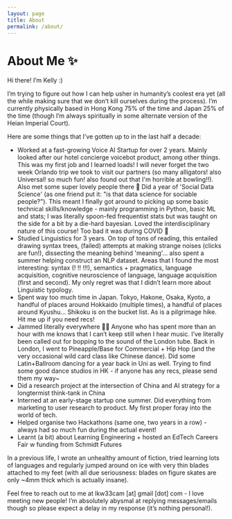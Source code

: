 ```yaml
---
layout: page
title: About
permalink: /about/ 
---
```


# About Me ✨
Hi there! I’m Kelly :)

I’m trying to figure out how I can help usher in humanity’s coolest era yet (all the while making sure that we don’t kill ourselves during the process). I’m currently physically based in Hong Kong 75% of the time and Japan 25% of the time (though I’m always spiritually in some alternate version of the Heian Imperial Court).

Here are some things that I’ve gotten up to in the last half a decade:

- Worked at a fast-growing Voice AI Startup for over 2 years. Mainly looked after our hotel concierge voicebot product, among other things. This was my first job and I learned loads! I will never forget the two week Orlando trip we took to visit our partners (so many alligators! also Universal! so much fun! also found out that I'm horrible at bowling!!). Also met some super lovely people there 💚
 Did a year of 'Social Data Science' (as one friend put it: "is that data science for sociable people?"). This meant I finally got around to picking up some basic technical skills/knowledge - mainly programming in Python, basic ML and stats; I was literally spoon-fed frequentist stats but was taught on the side for a bit by a die-hard bayesian. Loved the interdisciplinary nature of this course! Too bad it was during COVID 🙁
- Studied Linguistics for 3 years. On top of tons of reading, this entailed drawing syntax trees, (failed) attempts at making strange noises (clicks are fun!), dissecting the meaning behind 'meaning'... also spent a summer helping construct an NLP dataset. Areas that I found the most interesting: syntax (! !! !!!), semantics + pragmatics, language acquisition, cognitive neuroscience of language, language acquisition (first and second). My only regret was that I didn’t learn more about Linguistic typology.
- Spent way too much time in Japan. Tokyo, Hakone, Osaka, Kyoto, a handful of places around Hokkaido (multiple times), a handful of places around Kyushu... Shikoku is on the bucket list. As is a pilgrimage hike. Hit me up if you need recs!
- Jammed literally everywhere 💃🏻 Anyone who has spent more than an hour with me knows that I can’t keep still when I hear music. I’ve literally been called out for bopping to the sound of the London tube. Back in London, I went to Pineapple/Base for Commercial + Hip Hop (and the very occasional wild card class like Chinese dance). Did some Latin+Ballroom dancing for a year back in Uni as well. Trying to find some good dance studios in HK - if anyone has any recs, please send them my way~
- Did a research project at the intersection of China and AI strategy for a longtermist think-tank in China
- Interned at an early-stage startup one summer. Did everything from marketing to user research to product. My first proper foray into the world of tech.
- Helped organise two Hackathons (same one, two years in a row) - always had so much fun during the actual event!
- Learnt (a bit) about Learning Engineering + hosted an EdTech Careers Fair w funding from Schmidt Futures

In a previous life, I wrote an unhealthy amount of fiction, tried learning lots of languages and regularly jumped around on ice with very thin blades attached to my feet (with all due seriousness: blades on figure skates are only ~4mm thick which is actually insane).

Feel free to reach out to me at lkw33cam [at] gmail [dot] com - I love meeting new people! I’m absolutely abysmal at replying messages/emails though so please expect a delay in my response (it’s nothing personal!).
